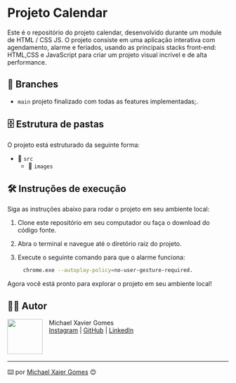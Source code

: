 # Projeto Calendar

Este é o repositório do projeto calendar, desenvolvido durante um module de HTML / CSS JS. O projeto consiste em uma aplicação interativa com agendamento, alarme e feriados, usando as principais stacks front-end: HTML,CSS e JavaScript para criar um projeto visual incrível e de alta performance.

<!-- [Demonstração do projeto.webm] -->

## 🌿 Branches

- `main` projeto finalizado com todas as features implementadas;.

## 🗄️ Estrutura de pastas

O projeto está estruturado da seguinte forma:


- 📁 `src`
  - 📁 `images`

## 🛠️ Instruções de execução

Siga as instruções abaixo para rodar o projeto em seu ambiente local:

1. Clone este repositório em seu computador ou faça o download do código fonte.

2. Abra o terminal e navegue até o diretório raiz do projeto.

3. Execute o seguinte comando para que o alarme funciona:

```bash
     chrome.exe --autoplay-policy=no-user-gesture-required.
```
Agora você está pronto para explorar o projeto em seu ambiente local!

## 👩‍💻 Autor

<p>
    <img align=left margin=10 width=80 src="https://avatars.githubusercontent.com/MichaelXG?v=4"/>
    <p>&nbsp&nbsp&nbspMichael Xavier Gomes<br>
    &nbsp&nbsp&nbsp<a href="https://www.instagram.com/michaelxg/">Instagram</a>&nbsp;|&nbsp;<a href="https://github.com/MichaelXG">GitHub</a>&nbsp;|&nbsp;<a href="https://www.linkedin.com/in/michael-xg/">LinkedIn</a>&nbsp;</p>
</p>
<br/><br/>
<p>

---

⌨️ por [Michael Xaier Gomes](https://github.com/MichaelXG) 😊

